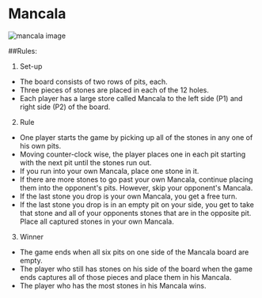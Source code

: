 # Mancala

![mancala image](http://cs.sjsu.edu/~kim/cs151/contents/project/mancala.jpg)


##Rules:
1. Set-up 
  * The board consists of two rows of pits, each.
  * Three pieces of stones are placed in each of the 12 holes.
  * Each player has a large store called Mancala to the left side (P1) and right side (P2) of the board.

2. Rule
  * One player starts the game by picking up all of the stones in any one of his own pits.
  * Moving counter-clock wise, the player places one in each pit starting with the next pit until the stones run out.
  * If you run into your own Mancala, place one stone in it.
  * If there are more stones to go past your own Mancala, continue placing them into the opponent's pits. However, skip your opponent's Mancala.
  * If the last stone you drop is your own Mancala, you get a free turn.
  * If the last stone you drop is in an empty pit on your side, you get to take that stone and all of your opponents stones that are in the opposite pit. Place all captured stones in your own Mancala.

3. Winner
  * The game ends when all six pits on one side of the Mancala board are empty.
  * The player who still has stones on his side of the board when the game ends captures all of those pieces and place them in his Mancala.
  * The player who has the most stones in his Mancala wins.